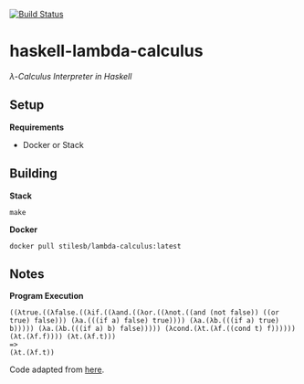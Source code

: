 [![Build Status](https://travis-ci.org/pindaroso/haskell-lambda-calculus.svg?branch=master)](https://travis-ci.org/pindaroso/haskell-lambda-calculus)

# haskell-lambda-calculus

*λ-Calculus Interpreter in Haskell*

## Setup

**Requirements**

* Docker or Stack

## Building

**Stack**

`make`

**Docker**

`docker pull stilesb/lambda-calculus:latest`

## Notes

**Program Execution**

```
((λtrue.((λfalse.((λif.((λand.((λor.((λnot.((and (not false)) ((or true) false))) (λa.(((if a) false) true)))) (λa.(λb.(((if a) true) b))))) (λa.(λb.(((if a) b) false))))) (λcond.(λt.(λf.((cond t) f)))))) (λt.(λf.f)))) (λt.(λf.t)))
=>
(λt.(λf.t))
```

Code adapted from <a href="https://github.com/Hardmath123/haskell-lambda-calculus" target="_blank">here</a>.
